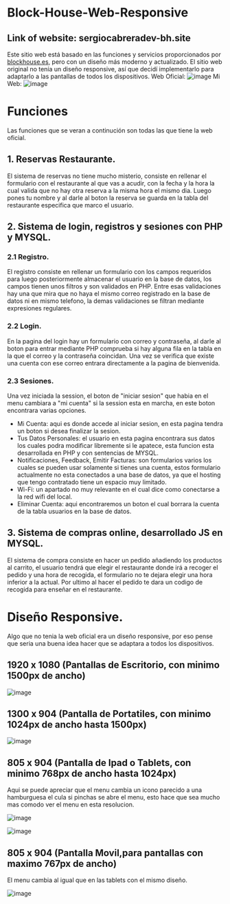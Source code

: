 # Block-House-Web-Responsive
## Link of website: sergiocabreradev-bh.site
Este sitio web está basado en las funciones y servicios proporcionados por [blockhouse.es](https://www.block-house.es/), pero con un diseño más moderno y actualizado.
El sitio web original no tenía un diseño responsive, así que decidí implementarlo para adaptarlo a las pantallas de todos los dispositivos.
Web Oficial:
![image](https://github.com/SergioCabreraDev/Block-House-Web-Responsive/assets/126020976/a9d5fe89-b781-4ae1-b2be-d9e63e0acf4d)
Mi Web:
![image](https://github.com/SergioCabreraDev/Block-House-Web-Responsive/assets/126020976/f4837601-fdaf-42ec-bc3d-89216473abd8)
# Funciones 
Las funciones que se veran a continución son todas las que tiene la web oficial.
## 1. Reservas Restaurante.
El sistema de reservas no tiene mucho misterio, consiste en rellenar el formulario con el restaurante al que vas a acudir, con la fecha y la hora la cual valida que no hay otra reserva a la misma hora el mismo dia.
Luego pones tu nombre y al darle al boton la reserva se guarda en la tabla del restaurante especifica que marco el usuario.
## 2. Sistema de login, registros y sesiones con PHP y MYSQL.
 ### 2.1 Registro.
 El registro consiste en rellenar un formulario con los campos requeridos para luego posteriormente almacenar el usuario en la base de datos, los campos tienen unos filtros y son validados en PHP.
 Entre esas validaciones hay una que mira que no haya el mismo correo registrado en la base de datos ni en mismo telefono, la demas validaciones se filtran mediante expresiones regulares.
 ### 2.2 Login.
 En la pagina del login hay un formulario con correo y contraseña, al darle al boton para entrar mediante PHP comprueba si hay alguna fila en la tabla en la que el correo y la contraseña coincidan.
 Una vez se verifica que existe una cuenta con ese correo entrara directamente a la pagina de bienvenida.
 ### 2.3 Sesiones.
 Una vez iniciada la session, el boton de "iniciar sesion" que habia en el menu cambiara a "mi cuenta" si la session esta en marcha, en este boton encontrara varias opciones.
 - Mi Cuenta: aqui es donde accede al iniciar sesion, en esta pagina tendra un boton si desea finalizar la sesion.
 - Tus Datos Personales: el usuario en esta pagina encontrara sus datos los cuales podra modificar libremente si le apatece, esta funcion esta desarrollada en PHP y con sentencias de MYSQL.
 - Notificaciones, Feedback, Emitir Facturas: son formularios varios los cuales se pueden usar solamente si tienes una cuenta, estos formulario actualmente no esta conectados a una base de datos, ya que el hosting que tengo contratado tiene un espacio muy limitado.
 - Wi-Fi: un apartado no muy relevante en el cual dice como conectarse a la red wifi del local.
 - Eliminar Cuenta: aqui encontraremos un boton el cual borrara la cuenta de la tabla usuarios en la base de datos.
## 3. Sistema de compras online, desarrollado JS en MYSQL.
El sistema de compra consiste en hacer un pedido añadiendo los productos al carrito, el usuario tendrá que elegir el restaurante donde irá a recoger el pedido y una hora de recogida, el formulario no te dejara elegir una hora inferior a la actual.
Por ultimo al hacer el pedido te dara un codigo de recogida para enseñar en el restaurante.
# Diseño Responsive.
Algo que no tenia la web oficial era un diseño responsive, por eso pense que seria una buena idea hacer que se adaptara a todos los dispositivos.
## 1920 x 1080 (Pantallas de Escritorio, con minimo 1500px de ancho)
![image](https://github.com/SergioCabreraDev/Block-House-Web-Responsive/assets/126020976/21794e72-adbf-4ff2-bfc3-d6173932c216)
## 1300 x 904 (Pantalla de Portatiles, con minimo 1024px de ancho hasta 1500px)
![image](https://github.com/SergioCabreraDev/Block-House-Web-Responsive/assets/126020976/2e094672-5357-4197-a3e5-ec1062a4cc86)
## 805 x 904 (Pantalla de Ipad o Tablets, con minimo 768px de ancho hasta 1024px)
Aqui se puede apreciar que el menu cambia un icono parecido a una hamburguesa el cula si pinchas se abre el menu, esto hace que sea mucho mas comodo ver el menu en esta resolucion.

![image](https://github.com/SergioCabreraDev/Block-House-Web-Responsive/assets/126020976/1a39df64-09c7-4666-a152-35238aa695ad)

![image](https://github.com/SergioCabreraDev/Block-House-Web-Responsive/assets/126020976/db9a7a2d-22b1-414d-b03c-f4bba7b70c23)

## 805 x 904 (Pantalla Movil,para pantallas con maximo 767px de ancho)
El menu cambia al igual que en las tablets con el mismo diseño.

![image](https://github.com/SergioCabreraDev/Block-House-Web-Responsive/assets/126020976/a5210a3b-9921-4d01-84ab-14899eb300f7)
